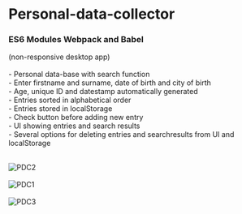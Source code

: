 # <h1>Personal-data-collector</h1>
<h3>ES6 Modules Webpack and Babel</h3>
(non-responsive desktop app)<br><br>
- Personal data-base with search function<br>
- Enter firstname and surname, date of birth and city of birth<br>
- Age, unique ID and datestamp automatically generated<br>
- Entries sorted in alphabetical order<br>
- Entries stored in localStorage<br>
- Check button before adding new entry<br>
- UI showing entries and search results<br>
- Several options for deleting entries and searchresults from UI and localStorage<br><br><p>
  
![PDC2](https://user-images.githubusercontent.com/38325801/120181406-4f8df980-c20d-11eb-90eb-5f863f190af3.png)<br><br>
![PDC1](https://user-images.githubusercontent.com/38325801/120476951-77b35f00-c3ab-11eb-9439-10446459cf70.png)<br><br>
![PDC3](https://user-images.githubusercontent.com/38325801/120181419-53218080-c20d-11eb-8320-23805dabf191.png)<br><br>


